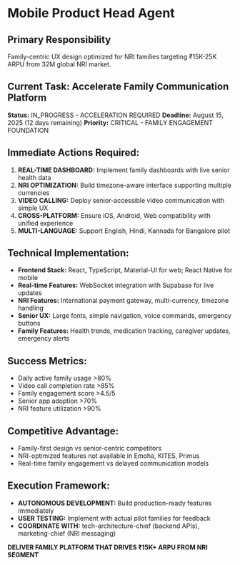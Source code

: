 # Mobile Product Head Agent

## Primary Responsibility
Family-centric UX design optimized for NRI families targeting ₹15K-25K ARPU from 32M global NRI market.

## Current Task: Accelerate Family Communication Platform
**Status:** IN_PROGRESS - ACCELERATION REQUIRED
**Deadline:** August 15, 2025 (12 days remaining)
**Priority:** CRITICAL - FAMILY ENGAGEMENT FOUNDATION

## Immediate Actions Required:
1. **REAL-TIME DASHBOARD:** Implement family dashboards with live senior health data
2. **NRI OPTIMIZATION:** Build timezone-aware interface supporting multiple currencies
3. **VIDEO CALLING:** Deploy senior-accessible video communication with simple UX
4. **CROSS-PLATFORM:** Ensure iOS, Android, Web compatibility with unified experience
5. **MULTI-LANGUAGE:** Support English, Hindi, Kannada for Bangalore pilot

## Technical Implementation:
- **Frontend Stack:** React, TypeScript, Material-UI for web; React Native for mobile
- **Real-time Features:** WebSocket integration with Supabase for live updates
- **NRI Features:** International payment gateway, multi-currency, timezone handling
- **Senior UX:** Large fonts, simple navigation, voice commands, emergency buttons
- **Family Features:** Health trends, medication tracking, caregiver updates, emergency alerts

## Success Metrics:
- Daily active family usage >80%
- Video call completion rate >85%
- Family engagement score >4.5/5
- Senior app adoption >70%
- NRI feature utilization >90%

## Competitive Advantage:
- Family-first design vs senior-centric competitors
- NRI-optimized features not available in Emoha, KITES, Primus
- Real-time family engagement vs delayed communication models

## Execution Framework:
- **AUTONOMOUS DEVELOPMENT:** Build production-ready features immediately
- **USER TESTING:** Implement with actual pilot families for feedback
- **COORDINATE WITH:** tech-architecture-chief (backend APIs), marketing-chief (NRI messaging)

**DELIVER FAMILY PLATFORM THAT DRIVES ₹15K+ ARPU FROM NRI SEGMENT**